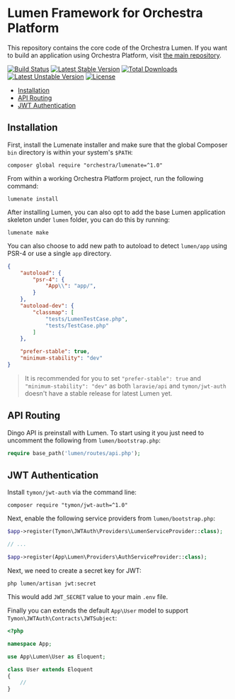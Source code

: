 Lumen Framework for Orchestra Platform
==============

This repository contains the core code of the Orchestra Lumen. If you want to build an application using Orchestra Platform, visit [the main repository](https://github.com/orchestral/platform).

[![Build Status](https://travis-ci.org/orchestral/lumen.svg?branch=4.x)](https://travis-ci.org/orchestral/lumen)
[![Latest Stable Version](https://poser.pugx.org/orchestra/lumen/version)](https://packagist.org/packages/orchestra/lumen)
[![Total Downloads](https://poser.pugx.org/orchestra/lumen/downloads)](https://packagist.org/packages/orchestra/lumen)
[![Latest Unstable Version](https://poser.pugx.org/orchestra/lumen/v/unstable)](//packagist.org/packages/orchestra/lumen)
[![License](https://poser.pugx.org/orchestra/lumen/license)](https://packagist.org/packages/orchestra/lumen)

* [Installation](#installation)
* [API Routing](#api-routing)
* [JWT Authentication](#jwt-authentication)

## Installation

First, install the Lumenate installer and make sure that the global Composer `bin` directory is within your system's `$PATH`:

    composer global require "orchestra/lumenate=^1.0"

From within a working Orchestra Platform project, run the following command:

    lumenate install

After installing Lumen, you can also opt to add the base Lumen application skeleton under `lumen` folder, you can do this by running:

    lumenate make

You can also choose to add new path to autoload to detect `lumen/app` using PSR-4 or use a single `app` directory.

```json
{
    "autoload": {
        "psr-4": {
            "App\\": "app/",
        }
    },
    "autoload-dev": {
        "classmap": [
            "tests/LumenTestCase.php",
            "tests/TestCase.php"
        ]
    },

    "prefer-stable": true,
    "minimum-stability": "dev"
}
```

> It is recommended for you to set `"prefer-stable": true` and `"minimum-stability": "dev"` as both `laravie/api` and `tymon/jwt-auth` doesn't have a stable release for latest Lumen yet.

## API Routing

Dingo API is preinstall with Lumen. To start using it you just need to uncomment the following from `lumen/bootstrap.php`:

```php
require base_path('lumen/routes/api.php');
```

## JWT Authentication

Install `tymon/jwt-auth` via the command line:

    composer require "tymon/jwt-auth=^1.0"

Next, enable the following service providers from `lumen/bootstrap.php`:

```php
$app->register(Tymon\JWTAuth\Providers\LumenServiceProvider::class);

// ...

$app->register(App\Lumen\Providers\AuthServiceProvider::class);
```

Next, we need to create a secret key for JWT:

    php lumen/artisan jwt:secret

This would add `JWT_SECRET` value to your main `.env` file.

Finally you can extends the default `App\User` model to support `Tymon\JWTAuth\Contracts\JWTSubject`:

```php
<?php 

namespace App;

use App\Lumen\User as Eloquent;

class User extends Eloquent
{
    //
}
```
